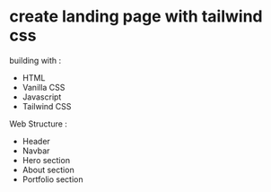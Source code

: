 # create landing page with tailwind css

building with :

- HTML
- Vanilla CSS
- Javascript
- Tailwind CSS

Web Structure :

- Header
- Navbar
- Hero section
- About section
- Portfolio section
